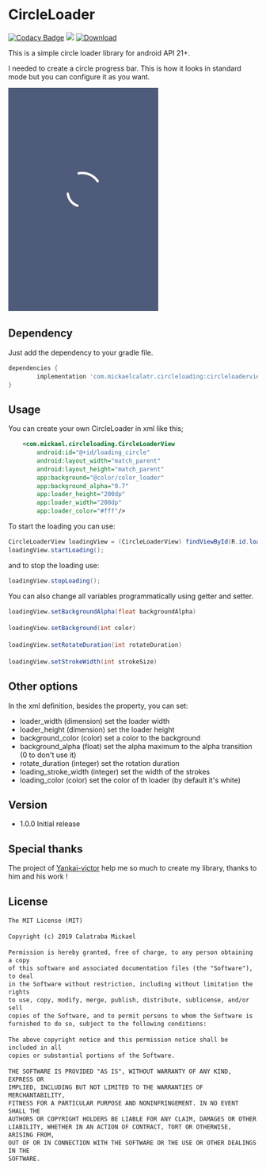 # CircleLoader
[![Codacy Badge](https://api.codacy.com/project/badge/Grade/3000e9f53be34ab694ac1bb36d90d695)](https://app.codacy.com/app/MickaelCalatr/CircleLoader?utm_source=github.com&utm_medium=referral&utm_content=MickaelCalatr/CircleLoader&utm_campaign=Badge_Grade_Settings)
[![](https://img.shields.io/github/license/MickaelCalatr/CircleLoader.svg?style=flat)](https://opensource.org/licenses/MIT)
[ ![Download](https://api.bintray.com/packages/calatr/Circle_Loader/circleloading/images/download.svg) ](https://bintray.com/calatr/Circle_Loader/circleloading/_latestVersion)

This is a simple circle loader library for android API 21+.

I needed to create a circle progress bar.
This is how it looks in standard mode but you can configure it as you want.

![](assets/demo_loader.gif)

## Dependency
Just add the dependency to your gradle file.

```gradle
dependencies {
        implementation 'com.mickaelcalatr.circleloading:circleloaderview:1.0.0'
}
```

## Usage
You can create your own CircleLoader in xml like this;

```xml
    <com.mickael.circleloading.CircleLoaderView
        android:id="@+id/loading_circle"
        android:layout_width="match_parent"
        android:layout_height="match_parent"
        app:background="@color/color_loader"
        app:background_alpha="0.7"
        app:loader_height="200dp"
        app:loader_width="200dp"
        app:loader_color="#fff"/>
```

To start the loading you can use:
```java
CircleLoaderView loadingView = (CircleLoaderView) findViewById(R.id.loading_circle);
loadingView.startLoading();
```
 and to stop the loading use:
```java
loadingView.stopLoading();
```

You can also change all variables programmatically using getter and setter.
```java
loadingView.setBackgroundAlpha(float backgroundAlpha)

loadingView.setBackground(int color)

loadingView.setRotateDuration(int rotateDuration)

loadingView.setStrokeWidth(int strokeSize)
```

## Other options
In the xml definition, besides the property, you can set:

-   loader_width (dimension) set the loader width
-   loader_height (dimension) set the loader height
-   background_color (color) set a color to the background
-   background_alpha (float) set the alpha maximum to the alpha transition (0 to don't use it)
-   rotate_duration (integer) set the rotation duration
-   loading_stroke_width (integer) set the width of the strokes
-   loading_color (color) set the color of th loader (by default it's white)

## Version

-   1.0.0 Initial release

## Special thanks
The project of [Yankai-victor](https://github.com/yankai-victor/Loading) help me
so much to create my library, thanks to him and his work !

## License

```license
The MIT License (MIT)

Copyright (c) 2019 Calatraba Mickael

Permission is hereby granted, free of charge, to any person obtaining a copy
of this software and associated documentation files (the "Software"), to deal
in the Software without restriction, including without limitation the rights
to use, copy, modify, merge, publish, distribute, sublicense, and/or sell
copies of the Software, and to permit persons to whom the Software is
furnished to do so, subject to the following conditions:

The above copyright notice and this permission notice shall be included in all
copies or substantial portions of the Software.

THE SOFTWARE IS PROVIDED "AS IS", WITHOUT WARRANTY OF ANY KIND, EXPRESS OR
IMPLIED, INCLUDING BUT NOT LIMITED TO THE WARRANTIES OF MERCHANTABILITY,
FITNESS FOR A PARTICULAR PURPOSE AND NONINFRINGEMENT. IN NO EVENT SHALL THE
AUTHORS OR COPYRIGHT HOLDERS BE LIABLE FOR ANY CLAIM, DAMAGES OR OTHER
LIABILITY, WHETHER IN AN ACTION OF CONTRACT, TORT OR OTHERWISE, ARISING FROM,
OUT OF OR IN CONNECTION WITH THE SOFTWARE OR THE USE OR OTHER DEALINGS IN THE
SOFTWARE.
```
